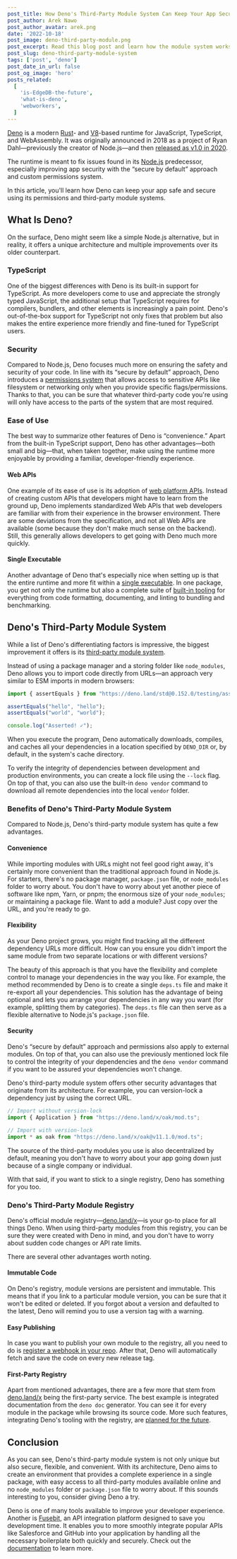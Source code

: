 ```yaml
---
post_title: How Deno's Third-Party Module System Can Keep Your App Secure
post_author: Arek Nawo
post_author_avatar: arek.png
date: '2022-10-18'
post_image: deno-third-party-module.png
post_excerpt: Read this blog post and learn how the module system works and how it can benefit app developers with safe practices.
post_slug: deno-third-party-module-system
tags: ['post', 'deno']
post_date_in_url: false
post_og_image: 'hero'
posts_related:
  [
    'is-EdgeDB-the-future',
    'what-is-deno',
    'webworkers',
  ]
---
```


[Deno](https://deno.land/) is a modern [Rust](https://www.rust-lang.org/)- and [V8](https://v8.dev/)-based runtime for JavaScript, TypeScript, and WebAssembly. It was originally announced in 2018 as a project of Ryan Dahl—previously the creator of Node.js—and then [released as v1.0 in 2020](https://deno.com/blog/v1).

The runtime is meant to fix issues found in its [Node.js](https://nodejs.org/) predecessor, especially improving app security with the “secure by default” approach and custom permissions system.

In this article, you'll learn how Deno can keep your app safe and secure using its permissions and third-party module systems.

## What Is Deno?

On the surface, Deno might seem like a simple Node.js alternative, but in reality, it offers a unique architecture and multiple improvements over its older counterpart.

### TypeScript

One of the biggest differences with Deno is its built-in support for TypeScript. As more developers come to use and appreciate the strongly typed JavaScript, the additional setup that TypeScript requires for compilers, bundlers, and other elements is increasingly a pain point. Deno's out-of-the-box support for TypeScript not only fixes that problem but also makes the entire experience more friendly and fine-tuned for TypeScript users.

### Security

Compared to Node.js, Deno focuses much more on ensuring the safety and security of your code. In line with its “secure by default” approach, Deno introduces a [permissions system](https://deno.land/manual/getting_started/permissions) that allows access to sensitive APIs like filesystem or networking only when you provide specific flags/permissions. Thanks to that, you can be sure that whatever third-party code you're using will only have access to the parts of the system that are most required.

### Ease of Use

The best way to summarize other features of Deno is “convenience.” Apart from the built-in TypeScript support, Deno has other advantages—both small and big—that, when taken together, make using the runtime more enjoyable by providing a familiar, developer-friendly experience.

#### Web APIs

One example of its ease of use is its adoption of [web platform APIs](https://deno.land/manual/runtime/web_platform_apis). Instead of creating custom APIs that developers might have to learn from the ground up, Deno implements standardized Web APIs that web developers are familiar with from their experience in the browser environment. There are some deviations from the specification, and not all Web APIs are available (some because they don't make much sense on the backend). Still, this generally allows developers to get going with Deno much more quickly.

#### Single Executable

Another advantage of Deno that's especially nice when setting up is that the entire runtime and more fit within a [single executable](https://deno.land/manual/getting_started/installation). In one package, you get not only the runtime but also a complete suite of [built-in tooling](https://deno.land/manual/tools) for everything from code formatting, documenting, and linting to bundling and benchmarking.

## Deno's Third-Party Module System

While a list of Deno's differentiating factors is impressive, the biggest improvement it offers is its [third-party module system](https://deno.land/manual/linking_to_external_code).

Instead of using a package manager and a storing folder like `node_modules`, Deno allows you to import code directly from URLs—an approach very similar to ESM imports in modern browsers:

```javascript
import { assertEquals } from "https://deno.land/std@0.152.0/testing/asserts.ts";

assertEquals("hello", "hello");
assertEquals("world", "world");

console.log("Asserted! ✓");
```

When you execute the program, Deno automatically downloads, compiles, and caches all your dependencies in a location specified by `DENO_DIR` or, by default, in the system's cache directory.

To verify the integrity of dependencies between development and production environments, you can create a lock file using the `--lock` flag. On top of that, you can also use the built-in `deno vendor` command to download all remote dependencies into the local `vendor` folder.

### Benefits of Deno's Third-Party Module System

Compared to Node.js, Deno's third-party module system has quite a few advantages.

#### Convenience

While importing modules with URLs might not feel good right away, it's certainly more convenient than the traditional approach found in Node.js. For starters, there's no package manager, `package.json` file, or `node_modules` folder to worry about. You don't have to worry about yet another piece of software like npm, Yarn, or pnpm; the enormous size of your `node_modules`; or maintaining a package file. Want to add a module? Just copy over the URL, and you're ready to go.

#### Flexibility

As your Deno project grows, you might find tracking all the different dependency URLs more difficult. How can you ensure you didn't import the same module from two separate locations or with different versions?

The beauty of this approach is that you have the flexibility and complete control to manage your dependencies in the way you like. For example, the method recommended by Deno is to create a single `deps.ts` file and make it re-export all your dependencies. This solution has the advantage of being optional and lets you arrange your dependencies in any way you want (for example, splitting them by categories). The `deps.ts` file can then serve as a flexible alternative to Node.js's `package.json` file.

#### Security

Deno's “secure by default” approach and permissions also apply to external modules. On top of that, you can also use the previously mentioned lock file to control the integrity of your dependencies and the `deno vendor` command if you want to be assured your dependencies won't change.

Deno's third-party module system offers other security advantages that originate from its architecture. For example, you can version-lock a dependency just by using the correct URL.

```javascript
// Import without version-lock
import { Application } from "https://deno.land/x/oak/mod.ts";

// Import with version-lock
import * as oak from "https://deno.land/x/oak@v11.1.0/mod.ts";
```

The source of the third-party modules you use is also decentralized by default, meaning you don't have to worry about your app going down just because of a single company or individual.

With that said, if you want to stick to a single registry, Deno has something for you too.

### Deno's Third-Party Module Registry

Deno's official module registry—[deno.land/x](https://deno.land/x)—is your go-to place for all things Deno. When using third-party modules from this registry, you can be sure they were created with Deno in mind, and you don't have to worry about sudden code changes or API rate limits.

There are several other advantages worth noting.

#### Immutable Code

On Deno's registry, module versions are persistent and immutable. This means that if you link to a particular module version, you can be sure that it won't be edited or deleted. If you forgot about a version and defaulted to the latest, Deno will remind you to use a version tag with a warning.

#### Easy Publishing

In case you want to publish your own module to the registry, all you need to do is [register a webhook in your repo](https://deno.land/add_module). After that, Deno will automatically fetch and save the code on every new release tag.

#### First-Party Registry

Apart from mentioned advantages, there are a few more that stem from [deno.land/x](https://deno.land/x) being the first-party service. The best example is integrated documentation from the `deno doc` generator. You can see it for every module in the package while browsing its source code. More such features, integrating Deno's tooling with the registry, are [planned for the future](https://deno.com/blog/registry2#future-plans).

## Conclusion

As you can see, Deno's third-party module system is not only unique but also secure, flexible, and convenient. With its architecture, Deno aims to create an environment that provides a complete experience in a single package, with easy access to all third-party modules available online and no `node_modules` folder or `package.json` file to worry about. If this sounds interesting to you, consider giving Deno a try.

Deno is one of many tools available to improve your developer experience. Another is [Fusebit](https://fusebit.io/), an API integration platform designed to save you development time. It enables you to more smoothly integrate popular APIs like Salesforce and GitHub into your application by handling all the necessary boilerplate both quickly and securely. Check out the [documentation](https://developer.fusebit.io/docs) to learn more.
